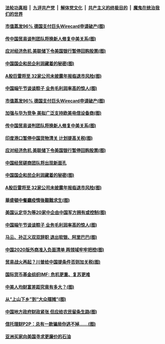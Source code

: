 ####  [法轮功真相](../../../../basic/blob/master/README.md?t=06270531) &nbsp;|&nbsp; [九评共产党](../../../../9ping.md/blob/master/README.md?t=06270531) &nbsp;|&nbsp; [解体党文化](../../../../jtdwh.md/blob/master/README.md?t=06270531)  &nbsp;|&nbsp; [共产主义的终极目的](../../../../gczydzjmd.md/blob/master/README.md?t=06270531) &nbsp;|&nbsp; [魔鬼在统治我们的世界](../../../../mgztzwmdsj.md/blob/master/README.md?t=06270531) 

#### [市值蒸发96% 德国支付巨头Wirecard申请破产(图)](../pages/p5/937805.md?t=06270531) 

#### [传中国贸易谈判团队将换新人修复中美关系(图)](../pages/p5/937793.md?t=06270531) 

#### [应对经济危机 美联储下令美国银行暂停回购股票(图)](../pages/p5/937760.md?t=06270531) 

#### [中国国企和民企利润藏着的秘密(图)](../pages/p5/937711.md?t=06270531) 

#### [A股巨雷将至 32家公司未披露年报临退市风险(图)](../pages/p5/937727.md?t=06270531) 

#### [中国端午节谈谈粽子 业务毛利润率高的惊人(图)](../pages/p5/937695.md?t=06270531) 

#### [市值蒸发96% 德国支付巨头Wirecard申请破产(图)](../pages/p5/937805.md?t=06270531) 

#### [加强与华为竞争 美拟广泛支持欧美电信设备商(图)](../pages/p5/937802.md?t=06270531) 

#### [传中国贸易谈判团队将换新人修复中美关系(图)](../pages/p5/937793.md?t=06270531) 

#### [印度港口暂停中国货物清关 计划提高关税(图)](../pages/p5/937779.md?t=06270531) 

#### [应对经济危机 美联储下令美国银行暂停回购股票(图)](../pages/p5/937760.md?t=06270531) 

#### [中国经贸磋商团队将出现新面孔](../pages/p5/937736.md?t=06270531) 

#### [中国国企和民企利润藏着的秘密(图)](../pages/p5/937711.md?t=06270531) 

#### [A股巨雷将至 32家公司未披露年报临退市风险(图)](../pages/p5/937727.md?t=06270531) 

#### [華盛頓中餐廳疫情後艱難求生(图)](../pages/p5/937726.md?t=06270531) 

#### [美国认定华为等20家中企由中国军方拥有或控制(图)](../pages/p5/937724.md?t=06270531) 

#### [中国端午节谈谈粽子 业务毛利润率高的惊人(图)](../pages/p5/937695.md?t=06270531) 

#### [马云、孙正义双双辞职 退出软银、阿里巴巴(图)](../pages/p5/937690.md?t=06270531) 

#### [中国2020版外商准入负面清单 两领域牢牢把控(图)](../pages/p5/937687.md?t=06270531) 

#### [贸易战火再起？川普给中国提条件否则加关税(图)](../pages/p5/937682.md?t=06270531) 

#### [国际货币基金组织IMF: 危机更重、复苏更难](../pages/p5/937676.md?t=06270531) 

#### [中美人均财富差距究竟有多大？(图)](../pages/p5/937633.md?t=06270531) 

#### [从“上山下乡”到“大众摆摊”(图)](../pages/p5/937620.md?t=06270531) 

#### [中国地方政府财政紧张 但应给农民留条生路(图)](../pages/p5/937593.md?t=06270531) 

#### [信托理财P2P：总有一款骗局你逃不掉……(图)](../pages/p5/937618.md?t=06270531) 

#### [亚洲买家向美国寻求更廉价的石油](../pages/p5/937608.md?t=06270531) 

